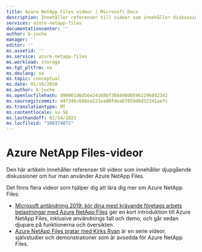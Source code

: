 ```yaml
---
title: Azure NetApp Files videor | Microsoft Docs
description: Innehåller referenser till videor som innehåller diskussioner om hur du använder Azure NetApp Files.
services: azure-netapp-files
documentationcenter: ''
author: b-juche
manager: ''
editor: ''
ms.assetid: ''
ms.service: azure-netapp-files
ms.workload: storage
ms.tgt_pltfrm: na
ms.devlang: na
ms.topic: conceptual
ms.date: 01/10/2020
ms.author: b-juche
ms.openlocfilehash: d90061d6d56e24168bf368498d05962296892342
ms.sourcegitcommit: d4734bc680ea221ea80fdea67859d6d32241aefc
ms.translationtype: MT
ms.contentlocale: sv-SE
ms.lasthandoff: 02/14/2021
ms.locfileid: "100374872"
---
```

# <a name="azure-netapp-files-videos"></a>Azure NetApp Files-videor
Den här artikeln innehåller referenser till videor som innehåller djupgående diskussioner om hur man använder Azure NetApp Files. 

Det finns flera videor som hjälper dig att lära dig mer om Azure NetApp Files:  

* [Microsoft antändning 2019: kör dina mest krävande företags arbets belastningar med Azure NetApp Files](https://azure.microsoft.com/resources/videos/ignite-2018-taking-on-the-most-demanding-enterprise-file-workloads-with-azure-netapp-files/) ger en kort introduktion till Azure NetApp Files, inklusive användnings fall och demo, och går sedan djupare på funktionerna och översikten.
* [Azure NetApp Files pratar med Kirks Ryan](https://www.youtube.com/channel/UCq1jZkyVXqMsMSIvScBE2qg/playlists) är en serie videor, självstudier och demonstrationer som är avsedda för Azure NetApp Files. 
